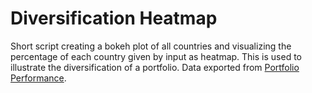 # Diversification Heatmap

Short script creating a bokeh plot of all countries and visualizing the percentage of each country given by input
as heatmap. This is used to illustrate the diversification of a portfolio. Data exported from [Portfolio Performance](https://www.portfolio-performance.info/).